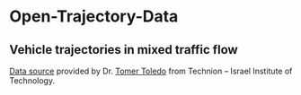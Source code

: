 # Open-Trajectory-Data

## Vehicle trajectories in mixed traffic flow

[Data source](https://toledo.net.technion.ac.il/mixed-traffic-trajectory-data/) provided by Dr. [Tomer Toledo](https://toledo.net.technion.ac.il/) from Technion – Israel Institute of Technology.
